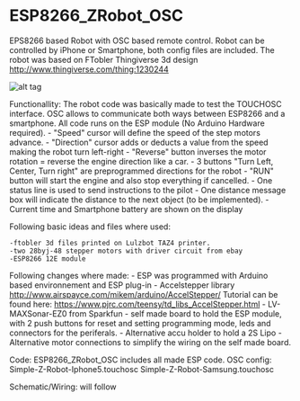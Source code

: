 # ESP8266_ZRobot_OSC

EPS8266 based Robot with OSC based remote control. Robot can be controlled by iPhone or Smartphone, both config files are included.
The robot was based on FTobler Thingiverse 3d design http://www.thingiverse.com/thing:1230244

![alt tag](https://github.com/rolfz/ESP8266_ZRobot_OSC/zrobot.jpg)

Functionallity: The robot code was basically made to test the TOUCHOSC interface. OSC allows to communicate both ways between ESP8266 and a smartphone. All code runs on the ESP module (No Arduino Hardware required).
	- "Speed" cursor will define the speed of the step motors advance.
	- "Direction" cursor adds or deducts a value from the speed making the robot turn left-right
	- "Reverse" button inverses the motor rotation = reverse the engine direction like a car.
	- 3 buttons "Turn Left, Center, Turn right" are preprogrammed directions for the robot
	- "RUN" button will start the engine and also stop everything if cancelled.
	- One status line is used to send instructions to the pilot
	- One distance message box will indicate the distance to the next object (to be implemented).
	- Current time and Smartphone battery are shown on the display

Following basic ideas and files where used:
	
	-ftobler 3d files printed on Lulzbot TAZ4 printer.
	-two 28byj-48 stepper motors with driver circuit from ebay
	-ESP8266 12E module
	
Following changes where made:
	- ESP was programmed with Arduino based environnement and ESP plug-in
	- Accelstepper library http://www.airspayce.com/mikem/arduino/AccelStepper/
	  Tutorial can be found here: https://www.pjrc.com/teensy/td_libs_AccelStepper.html
	- LV-MAXSonar-EZ0 from Sparkfun
	- self made board to hold the ESP module, with 2 push buttons for reset and setting programming mode, leds and connectors for the periferals.
	- Alternative accu holder to hold a 2S Lipo
	- Alternative motor connections to simplify the wiring on the self made board.
	
Code: ESP8266_ZRobot_OSC includes all made ESP code.
OSC config: Simple-Z-Robot-Iphone5.touchosc
			Simple-Z-Robot-Samsung.touchosc

Schematic/Wiring: will follow
			
